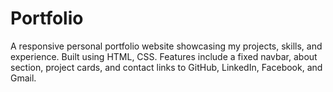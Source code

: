 # Portfolio
A responsive personal portfolio website showcasing my projects, skills, and experience. Built using HTML, CSS. Features include a fixed navbar, about section, project cards, and contact links to GitHub, LinkedIn, Facebook, and Gmail.
